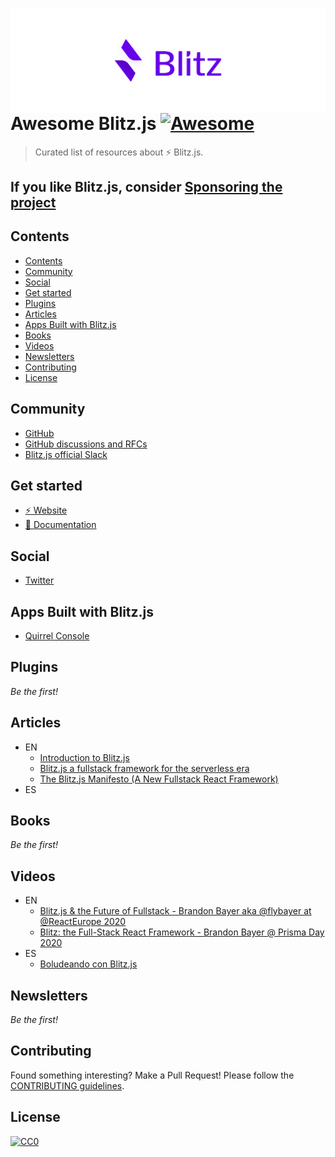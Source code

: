 [<img src="https://raw.githubusercontent.com/blitz-js/art/master/github-cover-photo.png" align="right">](https://blitzjs.com/)


# Awesome Blitz.js [![Awesome](https://cdn.rawgit.com/sindresorhus/awesome/d7305f38d29fed78fa85652e3a63e154dd8e8829/media/badge.svg)](https://github.com/sindresorhus/awesome)

> Curated list of resources about :zap: Blitz.js.

## If you like Blitz.js, consider [Sponsoring the project](https://github.com/sponsors/blitz-js)

## Contents
- [Contents](#contents)
- [Community](#community)
- [Social](#social)
- [Get started](#get-started)
- [Plugins](#extensions)
- [Articles](#articles)
- [Apps Built with Blitz.js](#apps-built-with-blitzjs)
- [Books](#books)
- [Videos](#videos)
- [Newsletters](#newsletters)
- [Contributing](#contributing)
- [License](#license)

## Community
* [GitHub](https://github.com/blitz-js/blitz)
* [GitHub discussions and RFCs](https://github.com/blitz-js/blitz/discussions)
* [Blitz.js official Slack](https://slack.blitzjs.com/)

## Get started
* [:zap: Website](https://blitzjs.com/)
* [:book: Documentation](https://blitzjs.com/docs/getting-started)

## Social
* [Twitter](https://twitter.com/blitz_js)

## Apps Built with Blitz.js

- [Quirrel Console](https://github.com/quirrel-dev/quirrel.dev)

## Plugins
*Be the first!*

## Articles
* EN
  * [Introduction to Blitz.js](https://dev.to/bnevilleoneill/introduction-to-blitz-js-187h)
  * [Blitz.js a fullstack framework for the serverless era](https://dev.to/iamcherta/blitz-js-a-fullstack-framework-for-the-serverless-era-493j)
  * [The Blitz.js Manifesto (A New Fullstack React Framework)](https://dev.to/flybayer/the-blitz-js-manifesto-a-new-react-framework-1gg7)
* ES

## Books
*Be the first!*

## Videos
* EN
  * [Blitz.js & the Future of Fullstack - Brandon Bayer aka @flybayer at @ReactEurope 2020](https://www.youtube.com/watch?v=H93WAFrlCkQ)
  * [Blitz: the Full-Stack React Framework - Brandon Bayer @ Prisma Day 2020](https://www.youtube.com/watch?v=fIexr5UZfhU)
* ES
  * [Boludeando con Blitz.js](https://www.youtube.com/watch?v=Av4vrstv2XY)

## Newsletters
*Be the first!*

## Contributing
Found something interesting? Make a Pull Request! Please follow the [CONTRIBUTING guidelines](/CONTRIBUTING.md).

## License
[![CC0](http://mirrors.creativecommons.org/presskit/buttons/88x31/svg/cc-zero.svg)](http://creativecommons.org/publicdomain/zero/1.0/)

